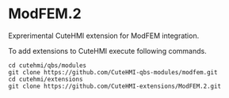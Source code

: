 # ModFEM.2
Exprerimental CuteHMI extension for ModFEM integration. 

To add extensions to CuteHMI execute following commands.

```
cd cutehmi/qbs/modules
git clone https://github.com/CuteHMI-qbs-modules/modfem.git
cd cutehmi/extensions
git clone https://github.com/CuteHMI-extensions/ModFEM.2.git
```

